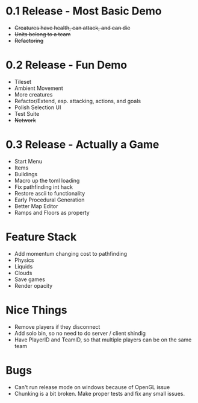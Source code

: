 0.1 Release - Most Basic Demo
==============================

* ~~Creatures have health, can attack, and can die~~
* ~~Units belong to a team~~
* ~~Refactoring~~


0.2 Release - Fun Demo
==============================

* Tileset
* Ambient Movement
* More creatures
* Refactor/Extend, esp. attacking, actions, and goals
* Polish Selection UI
* Test Suite
* ~~Network~~


0.3 Release - Actually a Game
==============================

* Start Menu
* Items
* Buildings
* Macro up the toml loading
* Fix pathfinding int hack
* Restore ascii to functionality
* Early Procedural Generation
* Better Map Editor
* Ramps and Floors as property


Feature Stack
=================

* Add momentum changing cost to pathfinding
* Physics
* Liquids
* Clouds
* Save games
* Render opacity


Nice Things
================

* Remove players if they disconnect
* Add solo bin, so no need to do server / client shindig
* Have PlayerID and TeamID, so that multiple players can be on the same team


Bugs
=======

* Can't run release mode on windows because of OpenGL issue
* Chunking is a bit broken. Make proper tests and fix any small issues.
